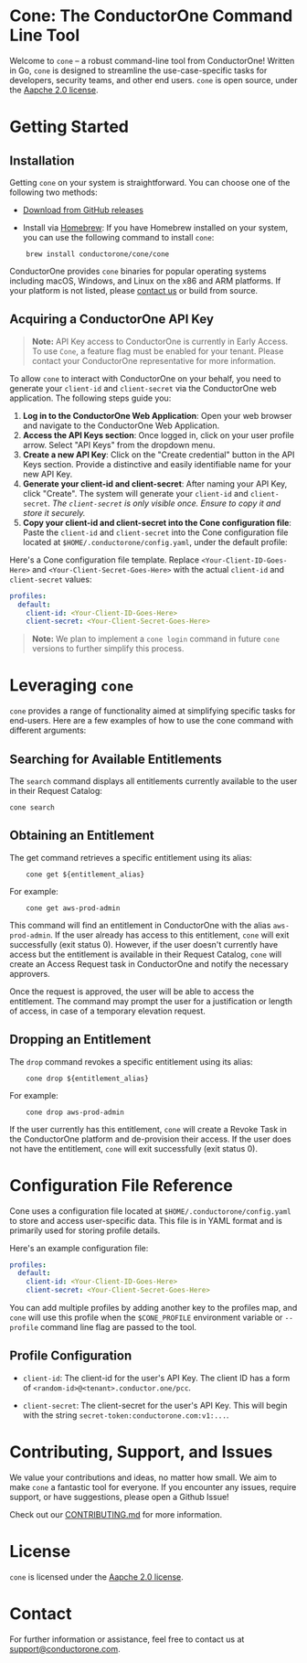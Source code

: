 # Cone: The ConductorOne Command Line Tool

Welcome to `cone` – a robust command-line tool from ConductorOne! Written in Go, `cone` is designed to streamline the use-case-specific tasks for developers, security teams, and other end users. `cone` is open source, under the [Aapche 2.0 license](./LICENSE).

# Getting Started

## Installation

Getting `cone` on your system is straightforward. You can choose one of the following two methods:

- [Download from GitHub releases](https://github.com/ConductorOne/cone/releases)

- Install via [Homebrew](https://brew.sh/): If you have Homebrew installed on your system, you can use the following command to install `cone`:

```shell
	brew install conductorone/cone/cone
```

ConductorOne provides `cone` binaries for popular operating systems including macOS, Windows, and Linux on the x86 and ARM platforms. If your platform is not listed, please [contact us](mailto:support@conductorone.com) or build from source.

## Acquiring a ConductorOne API Key

> **Note:** API Key access to ConductorOne is currently in Early Access. To use `Cone`, a feature flag must be enabled for your tenant. Please contact your ConductorOne representative for more information.

To allow `cone` to interact with ConductorOne on your behalf, you need to generate your `client-id` and `client-secret` via the ConductorOne web application. The following steps guide you:

1. **Log in to the ConductorOne Web Application**: Open your web browser and navigate to the ConductorOne Web Application.
2. **Access the API Keys section**: Once logged in, click on your user profile arrow. Select "API Keys" from the dropdown menu.
3. **Create a new API Key**: Click on the "Create credential" button in the API Keys section. Provide a distinctive and easily identifiable name for your new API Key.
4. **Generate your client-id and client-secret**: After naming your API Key, click "Create". The system will generate your `client-id` and `client-secret`. _The `client-secret` is only visible once. Ensure to copy it and store it securely._
5. **Copy your client-id and client-secret into the Cone configuration file**: Paste the `client-id` and `client-secret` into the Cone configuration file located at `$HOME/.conductorone/config.yaml`, under the default profile:

Here's a Cone configuration file template. Replace `<Your-Client-ID-Goes-Here>` and `<Your-Client-Secret-Goes-Here>` with the actual `client-id` and `client-secret` values:

```yaml
profiles:
  default:
    client-id: <Your-Client-ID-Goes-Here>
    client-secret: <Your-Client-Secret-Goes-Here>
```

> **Note:** We plan to implement a `cone login` command in future `cone` versions to further simplify this process.

# Leveraging `cone`

`cone` provides a range of functionality aimed at simplifying specific tasks for end-users. Here are a few examples of how to use the cone command with different arguments:

## Searching for Available Entitlements

The `search` command displays all entitlements currently available to the user in their Request Catalog:

```shell
cone search
```

## Obtaining an Entitlement
The get command retrieves a specific entitlement using its alias:
```shell
	cone get ${entitlement_alias}
```

For example:
```shell
	cone get aws-prod-admin
```

This command will find an entitlement in ConductorOne with the alias `aws-prod-admin`. If the user already has access to this entitlement, `cone` will exit successfully (exit status 0). However, if the user doesn't currently have access but the entitlement is available in their Request Catalog, `cone` will create an Access Request task in ConductorOne and notify the necessary approvers.

Once the request is approved, the user will be able to access the entitlement. The command may prompt the user for a justification or length of access, in case of a temporary elevation request.

## Dropping an Entitlement

The `drop` command revokes a specific entitlement using its alias:

```shell
	cone drop ${entitlement_alias}
```

For example:
```shell
	cone drop aws-prod-admin
```

If the user currently has this entitlement, `cone` will create a Revoke Task in the ConductorOne platform and de-provision their access. If the user does not have the entitlement, `cone` will exit successfully (exit status 0).


# Configuration File Reference

Cone uses a configuration file located at `$HOME/.conductorone/config.yaml` to store and access user-specific data. This file is in YAML format and is primarily used for storing profile details.

Here's an example configuration file:
```yaml
profiles:
  default:
    client-id: <Your-Client-ID-Goes-Here>
    client-secret: <Your-Client-Secret-Goes-Here>
```

You can add multiple profiles by adding another key to the profiles map, and `cone` will use this profile when the `$CONE_PROFILE` environment variable or `--profile` command line flag are passed to the tool.

## Profile Configuration

- `client-id`: The client-id for the user's API Key.  The client ID has a form of `<random-id>@<tenant>.conductor.one/pcc`.

- `client-secret`: The client-secret for the user's API Key.  This will begin with the string  `secret-token:conductorone.com:v1:...`.

# Contributing, Support, and Issues

We value your contributions and ideas, no matter how small. We aim to make `cone` a fantastic tool for everyone. If you encounter any issues, require support, or have suggestions, please open a Github Issue!

Check out our [CONTRIBUTING.md](https://github.com/ConductorOne/baton/blob/main/CONTRIBUTING.md) for more information.

# License

`cone` is licensed under the [Aapche 2.0 license](./LICENSE).

# Contact

For further information or assistance, feel free to contact us at [support@conductorone.com](mailto:support@conductorone.com).

